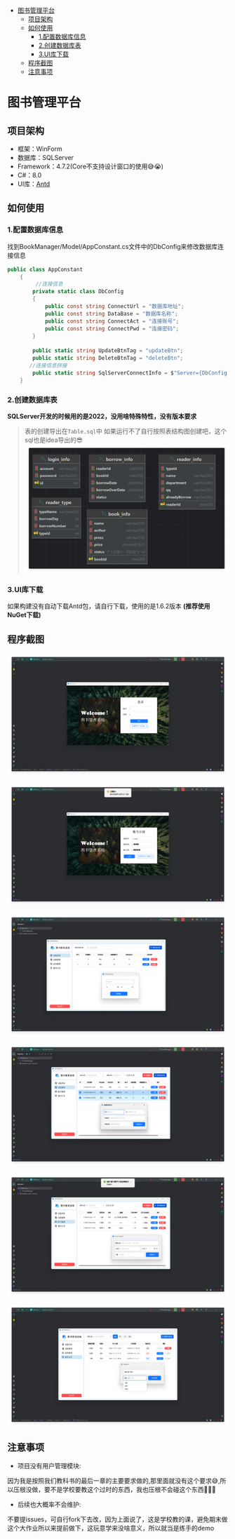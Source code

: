 - [图书管理平台](#图书管理平台)
  - [项目架构](#项目架构)
  - [如何使用](#如何使用)
    - [1.配置数据库信息](#1配置数据库信息)
    - [2.创建数据库表](#2创建数据库表)
    - [3.UI库下载](#3ui库下载)
  - [程序截图](#程序截图)
  - [注意事项](#注意事项)



# 图书管理平台

## 项目架构

- 框架：WinForm
- 数据库：SQLServer
- Framework：4.7.2(Core不支持设计窗口的使用😅😭)
- C#：8.0
- UI库：[Antd](https://gitee.com/antdui/AntdUI)

## 如何使用

### 1.配置数据库信息
找到BookManager/Model/AppConstant.cs文件中的DbConfig来修改数据库连接信息
```C#
public class AppConstant
    {
         //连接信息
        private static class DbConfig
        {
            public const string ConnectUrl = "数据库地址";
            public const string DataBase = "数据库名称";
            public const string ConnectAct = "连接账号";
            public const string ConnectPwd = "连接密码";
        }

        public static string UpdateBtnTag = "updateBtn";
        public static string DeleteBtnTag = "deleteBtn";
       //连接信息拼接
        public static string SqlServerConnectInfo = $"Server={DbConfig.ConnectUrl};Database={DbConfig.DataBase};User Id={DbConfig.ConnectAct};Password={DbConfig.ConnectPwd};";
    }
```

### 2.创建数据库表
**SQLServer开发的时候用的是2022，没用啥特殊特性，没有版本要求**

>表的创建导出在`Table.sql`中 如果运行不了自行按照表结构图创建吧，这个sql也是idea导出的😎 
![表结构图片](imgs/table.png)

### 3.UI库下载
如果构建没有自动下载Antd包，请自行下载，使用的是1.6.2版本 **(推荐使用NuGet下载)**

## 程序截图

![](imgs/login.png)

![](imgs/register.png)

![](imgs/readerType.png)

![](imgs/reader.png)

![](imgs/book.png)

![](imgs/borrow.png)

## 注意事项

- 项目没有用户管理模块:

因为我是按照我们教科书的最后一章的主要要求做的,那里面就没有这个要求😅,所以压根没做，要不是学校要教这个过时的东西，我也压根不会碰这个东西🤖🤖🤖

- 后续也大概率不会维护:

不要提issues，可自行fork下去改，因为上面说了，这是学校教的课，避免期末做这个大作业所以来提前做下，这玩意学来没啥意义，所以就当是练手的demo

